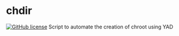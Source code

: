 # chdir
[![GitHub license](https://sinfallas.files.wordpress.com/2016/02/gpl.png)](https://github.com/sinfallas/chdir/blob/master/LICENSE)
Script to automate the creation of chroot using YAD
